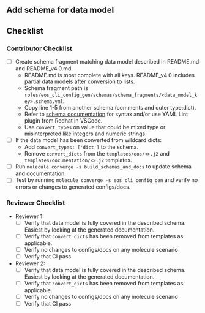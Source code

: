 ## Add schema for data model

<!-- Use this PR Title: Feat(eos_cli_config_gen): Add schema for < data_model_key > -->

## Checklist

### Contributor Checklist

- [ ] Create schema fragment matching data model described in README.md and README_v4.0.md
  - README.md is most complete with all keys. README_v4.0 includes partial data models after conversion to lists.
  - Schema fragment path is `roles/eos_cli_config_gen/schemas/schema_fragments/<data_model_key>.schema.yml`.
  - Copy line 1-5 from another schema (comments and outer type:dict).
  - Refer to [schema documentation](https://avd.sh/en/devel/docs/input-variable-validation-BETA.html) for syntax and/or use YAML Lint plugin from Redhat in VSCode.
  - Use `convert_types` on value that could be mixed type or misinterpreted like integers and numeric strings.
- [ ] If the data model has been converted from wildcard dicts:
  - Add `convert_types: ['dict']` to the schema.
  - Remove `convert_dicts` from the `templates/eos/<>.j2` and `templates/documentation/<>.j2` templates.
- [ ] Run `molecule converge -s build_schemas_and_docs` to update schema and documentation.
- [ ] Test by running `molecule converge -s eos_cli_config_gen` and verify no errors or changes to generated configs/docs.

### Reviewer Checklist

- Reviewer 1:
  - [ ] Verify that data model is fully covered in the described schema. Easiest by looking at the generated documentation.
  - [ ] Verify that `convert_dicts` has been removed from templates as applicable.
  - [ ] Verify no changes to configs/docs on any molecule scenario
  - [ ] Verify that CI pass

- Reviewer 2:
  - [ ] Verify that data model is fully covered in the described schema. Easiest by looking at the generated documentation.
  - [ ] Verify that `convert_dicts` has been removed from templates as applicable.
  - [ ] Verify no changes to configs/docs on any molecule scenario
  - [ ] Verify that CI pass
